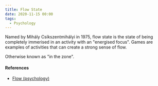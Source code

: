 ```yaml
---
title: Flow State
date: 2020-11-15 00:00
tags:
  - Psychology 
---
```


Named by Mihály Csíkszentmihályi in 1975, flow state is the state of being completely immerised in an activity with an "energised focus". Games are examples of activities that can create a strong sense of flow.

Otherwise known as "in the zone".

#### References

* [Flow (psychology)](https://en.wikipedia.org/wiki/Flow_(psychology))

